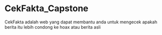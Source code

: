 # CekFakta_Capstone
CekFakta adalah web yang dapat membantu anda untuk mengecek apakah berita itu lebih condong ke hoax atau berita asli
